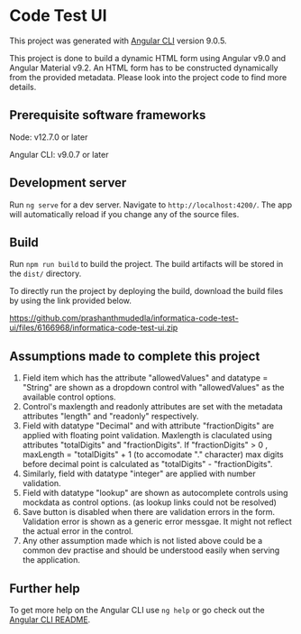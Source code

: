 # Code Test UI

This project was generated with [Angular CLI](https://github.com/angular/angular-cli) version 9.0.5.

This project is done to build a dynamic HTML form using Angular v9.0 and Angular Material v9.2. An HTML form has to be constructed dynamically from the provided metadata. Please look into the project code to find more details.

## Prerequisite software frameworks

Node: v12.7.0 or later

Angular CLI: v9.0.7 or later

## Development server

Run `ng serve` for a dev server. Navigate to `http://localhost:4200/`. The app will automatically reload if you change any of the source files.

## Build

Run `npm run build` to build the project. The build artifacts will be stored in the `dist/` directory.

To directly run the project by deploying the build, download the build files by using the link provided below.

https://github.com/prashanthmudedla/informatica-code-test-ui/files/6166968/informatica-code-test-ui.zip

## Assumptions made to complete this project

1. Field item which has the attribute "allowedValues" and datatype = "String" are shown as a dropdown control with "allowedValues" as the available control options.
2. Control's maxlength and readonly attributes are set with the metadata attributes "length" and "readonly" respectively.
3. Field with datatype "Decimal" and with attribute "fractionDigits" are applied with floating point validation. Maxlength is claculated using attributes "totalDigits" and "fractionDigits".
  If "fractionDigits" > 0 , 
    maxLength = "totalDigits" + 1 (to accomodate "." character)
    max digits before decimal point is calculated as "totalDigits" - "fractionDigits".
4. Similarly, field with datatype "integer" are applied with number validation.
5. Field with datatype "lookup" are shown as autocomplete controls using mockdata as control options. (as lookup links could not be resolved)
6. Save button is disabled when there are validation errors in the form. Validation error is shown as a generic error messgae. It might not reflect the actual error in the control.
7. Any other assumption made which is not listed above could be a common dev practise and should be understood easily when serving the application.

## Further help

To get more help on the Angular CLI use `ng help` or go check out the [Angular CLI README](https://github.com/angular/angular-cli/blob/master/README.md).
